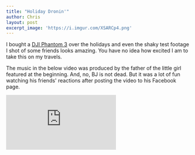 ```yaml
---
title: "Holiday Dronin'"
author: Chris
layout: post
excerpt_image: 'https://i.imgur.com/XSARCp4.png'
---
```


I bought a [DJI Phantom 3](http://www.amazon.com/gp/product/B013U0F6EQ) over the holidays and even the shaky test footage I shot of some friends looks amazing. You have no idea how excited I am to take this on my travels.

The music in the below video was produced by the father of the little girl featured at the beginning. And, no, BJ is not dead. But it was a lot of fun watching his friends' reactions after posting the video to his Facebook page.

<div class='video responsive'>
    <iframe style="pointer-events:none; border:0;" src='https://www.youtube.com/embed/5A6Ftt61Gds?VQ=HD1080&amp;showinfo=0' frameborder='0' allowfullscreen></iframe>
</div>
